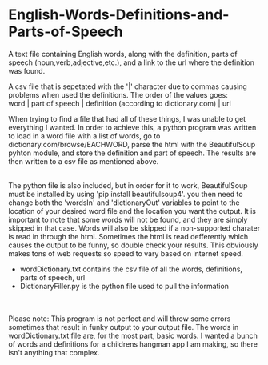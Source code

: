 # English-Words-Definitions-and-Parts-of-Speech
A text file containing English words, along with the definition, parts of speech (noun,verb,adjective,etc.), and a link to the url where the definition was found.

A csv file that is sepetated with the '|' character due to commas causing problems when used the definitions. The order of the values goes: <br> 
word | part of speech | definition (according to dictionary.com) | url

When trying to find a file that had all of these things, I was unable to get everything I wanted. In order to achieve this, a python program was written to load in a word file with a list of words, go to dictionary.com/browse/EACHWORD, parse the html with the BeautifulSoup pyhton module, and store the definition and part of speech. The results are then written to a csv file as mentioned above.

<br>
The python file is also included, but in order for it to work, BeautifulSoup must be installed by using 'pip install beautifulsoup4'. you then need to change both the 'wordsIn' and 'dictionaryOut' variables to point to the location of your desired word file and the location you want the output.
It is important to note that some words will not be found, and they are simply skipped in that case. Words will also be skipped if a non-supported charater is read in through the html. Sometimes the html is read defferently which causes the output to be funny, so double check your results. This obviously makes tons of web requests so speed to vary based on internet speed. 

<br>

+ wordDictionary.txt contains the csv file of all the words, definitions, parts of speech, url
+ DictionaryFiller.py is the python file used to pull the information

<br>
<br>
Please note: This program is not perfect and will throw some errors sometimes that result in funky output to your output file.
The words in wordDictionary.txt file are, for the most part, basic words. I wanted a bunch of words and definitions for a childrens hangman app I am making, so there isn't anything that complex.
